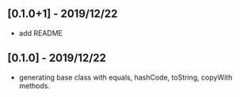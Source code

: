 ## [0.1.0+1] - 2019/12/22
* add README

## [0.1.0] - 2019/12/22
* generating base class with equals, hashCode, toString, copyWith methods.
